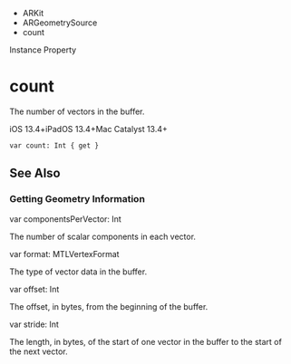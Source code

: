

- ARKit
- ARGeometrySource
-  count 

Instance Property

# count

The number of vectors in the buffer.

iOS 13.4+iPadOS 13.4+Mac Catalyst 13.4+

``` source
var count: Int { get }
```

## See Also

### Getting Geometry Information

var componentsPerVector: Int

The number of scalar components in each vector.

var format: MTLVertexFormat

The type of vector data in the buffer.

var offset: Int

The offset, in bytes, from the beginning of the buffer.

var stride: Int

The length, in bytes, of the start of one vector in the buffer to the start of the next vector.

